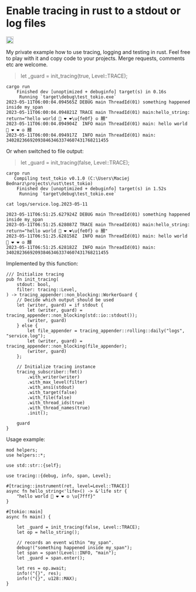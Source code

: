 # Enable tracing in rust to a stdout or log files

<a href="https://github.com/literadix/rust_trace_tests/actions">
  <img src="https://github.com/literadix/rust_trace_tests/actions/workflows/rust.yml/badge.svg" height="20" alt="Build workflow">
</a>


My private example how to use tracing, logging and testing in rust.
Feel free to play with it and copy code to your projects.
Merge requests, comments etc are welcome.

> let _guard = init_tracing(true, Level::TRACE);

```
cargo run                   
    Finished dev [unoptimized + debuginfo] target(s) in 0.16s
     Running `target\debug\test_tokio.exe`
2023-05-11T06:00:04.094565Z DEBUG main ThreadId(01) something happened inside my_span
2023-05-11T06:00:04.094821Z TRACE main ThreadId(01) main:hello_string: return="hello world 🦀 ❤ ❤\u{fe0f} ☮ 翿"
2023-05-11T06:00:04.094904Z  INFO main ThreadId(01) main: hello world 🦀 ❤ ❤️ ☮ 翿
2023-05-11T06:00:04.094917Z  INFO main ThreadId(01) main: 340282366920938463463374607431768211455
```

Or when switched to file output:

> let _guard = init_tracing(false, Level::TRACE);


```
cargo run
   Compiling test_tokio v0.1.0 (C:\Users\Maciej Bednarz\projects\rust\test_tokio)
    Finished dev [unoptimized + debuginfo] target(s) in 1.52s
     Running `target\debug\test_tokio.exe`
     
cat logs/service.log.2023-05-11

2023-05-11T06:51:25.627924Z DEBUG main ThreadId(01) something happened inside my_span
2023-05-11T06:51:25.628087Z TRACE main ThreadId(01) main:hello_string: return="hello world 🦀 ❤ ❤\u{fe0f} ☮ 翿"
2023-05-11T06:51:25.628158Z  INFO main ThreadId(01) main: hello world 🦀 ❤ ❤️ ☮ 翿
2023-05-11T06:51:25.628182Z  INFO main ThreadId(01) main: 340282366920938463463374607431768211455

```

Implemented by this function:

```
/// Initialize tracing
pub fn init_tracing(
    stdout: bool,
    filter: tracing::Level,
) -> tracing_appender::non_blocking::WorkerGuard {
    // Decide which output should be used
    let (writer, guard) = if stdout {
        let (writer, guard) = tracing_appender::non_blocking(std::io::stdout());
        (writer, guard)
    } else {
        let file_appender = tracing_appender::rolling::daily("logs", "service.log");
        let (writer, guard) = tracing_appender::non_blocking(file_appender);
        (writer, guard)
    };

    // Initialize tracing instance
    tracing_subscriber::fmt()
        .with_writer(writer)
        .with_max_level(filter)
        .with_ansi(stdout)
        .with_target(false)
        .with_file(false)
        .with_thread_ids(true)
        .with_thread_names(true)
        .init();

    guard
}
```

Usage example:

```
mod helpers;
use helpers::*;

use std::str::{self};

use tracing::{debug, info, span, Level};

#[tracing::instrument(ret, level=Level::TRACE)]
async fn hello_string<'life>() -> &'life str {
    "hello world 🦀 ❤ ❤️ ☮ \u{7fff}"
}

#[tokio::main]
async fn main() {

    let _guard = init_tracing(false, Level::TRACE);
    let op = hello_string();

    // records an event within "my_span".
    debug!("something happened inside my_span");
    let span = span!(Level::INFO, "main");
    let _guard = span.enter();

    let res = op.await;
    info!("{}", res);
    info!("{}", u128::MAX);
}
```

